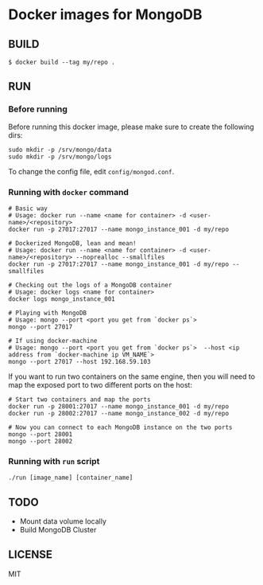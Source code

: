 # Docker images for MongoDB

## BUILD

```
$ docker build --tag my/repo .
```

## RUN

### Before running

Before running this docker image, please make sure to create the following dirs:

```
sudo mkdir -p /srv/mongo/data
sudo mkdir -p /srv/mongo/logs
```

To change the config file, edit `config/mongod.conf`.

### Running with `docker` command

```
# Basic way
# Usage: docker run --name <name for container> -d <user-name>/<repository>
docker run -p 27017:27017 --name mongo_instance_001 -d my/repo

# Dockerized MongoDB, lean and mean!
# Usage: docker run --name <name for container> -d <user-name>/<repository> --noprealloc --smallfiles
docker run -p 27017:27017 --name mongo_instance_001 -d my/repo --smallfiles

# Checking out the logs of a MongoDB container
# Usage: docker logs <name for container>
docker logs mongo_instance_001

# Playing with MongoDB
# Usage: mongo --port <port you get from `docker ps`>
mongo --port 27017

# If using docker-machine
# Usage: mongo --port <port you get from `docker ps`>  --host <ip address from `docker-machine ip VM_NAME`>
mongo --port 27017 --host 192.168.59.103
```

If you want to run two containers on the same engine, then you will need to map the exposed port to two different ports on the host:

```
# Start two containers and map the ports
docker run -p 28001:27017 --name mongo_instance_001 -d my/repo
docker run -p 28002:27017 --name mongo_instance_002 -d my/repo

# Now you can connect to each MongoDB instance on the two ports
mongo --port 28001
mongo --port 28002
```

### Running with `run` script

```
./run [image_name] [container_name]
```

## TODO

* Mount data volume locally
* Build MongoDB Cluster

## LICENSE

MIT
